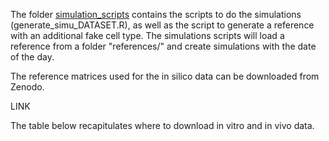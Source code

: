 The folder [simulation_scripts](simulation_scripts) contains the scripts to do the simulations (generate_simu_DATASET.R), as well as the script to generate a reference with an additional fake cell type.
The simulations scripts will load a reference from a folder "references/" and create simulations with the date of the day.

The reference matrices used for the in silico data can be downloaded from Zenodo.

LINK

The table below recapitulates where to download in vitro and in vivo data.
